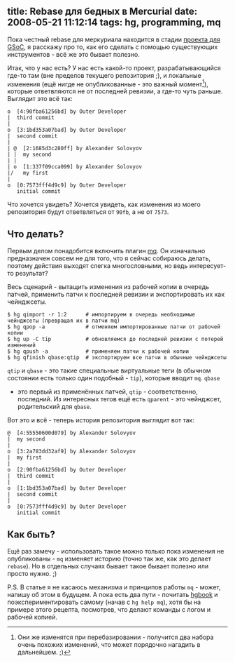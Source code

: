 title: Rebase для бедных в Mercurial
date: 2008-05-21 11:12:14
tags: hg, programming, mq
----


Пока честный rebase для меркуриала находится в стадии [проекта для GSoC][1],
я расскажу про то, как его сделать с помощью существующих инструментов - всё
же это бывает полезно.

<!--more-->

Итак, что у нас есть? У нас есть какой-то проект, разрабатывающийся где-то
там (вне пределов текущего репозитория ;), и локальные изменения (ещё нигде
не опубликованные - это важный момент[^1]), которые ответвляются не от
последней ревизии, а где-то чуть раньше. Выглядит это всё так:

    o  [4:90fba61256bd] by Outer Developer
    |  third commit
    |
    o  [3:1bd353a07bad] by Outer Developer
    |  second commit
    |
    | @  [2:1685d3c280ff] by Alexander Solovyov
    | |  my second
    | |
    | o  [1:337f09cca099] by Alexander Solovyov
    |/   my first
    |
    o  [0:7573fff4d9c9] by Outer Developer
       initial commit

Что хочется увидеть? Хочется увидеть, как изменения из моего репозитория
будут ответвляться от `90fb`, а не от `7573`.

## Что делать?

Первым делом понадобится включить плагин [mq][]. Он изначально предназначен
совсем не для того, что я сейчас собираюсь делать, поэтому действия выходят
слегка многословными, но ведь интересует-то результат?

Весь сценарий - вытащить изменения из рабочей копии в очередь патчей,
применить патчи к последней ревизии и экспортировать их как чейнджсеты.

    $ hg qimport -r 1:2      # импортируем в очередь необходимые чейнджсеты (превращая их в патчи mq)
    $ hg qpop -a             # отменяем импортированные патчи от рабочей копии
    $ hg up -C tip           # обновляемся до последней ревизии с потерей изменений
    $ hg qpush -a            # применяем патчи к рабочей копии
    $ hg qfinish qbase:qtip  # экспортируем все патчи в обычные чейнджсеты

`qtip` и `qbase` - это такие специальные виртуальные теги (в обычном
состоянии есть только один подобный - `tip`), которые вводит `mq`. `qbase`
- это первый из применённых патчей, `qtip` - соответственно, последний. Из
интересных тегов ещё есть `qparent` - это чейнджсет, родительский для
`qbase`.

Вот это и всё - теперь история репозитория выглядит вот так:

    @  [4:55550600d079] by Alexander Solovyov
    |  my second
    |
    o  [3:2a783dd32af9] by Alexander Solovyov
    |  my first
    |
    o  [2:90fba61256bd] by Outer Developer
    |  third commit
    |
    o  [1:1bd353a07bad] by Outer Developer
    |  second commit
    |
    o  [0:7573fff4d9c9] by Outer Developer
       initial commit

## Как быть?

Ещё раз замечу - использовать такое можно только пока изменения не
опубликованы - `mq` изменяет историю (точно так же, как это делает
`rebase`). Но в отдельных случаях бывает такое бывает полезно или просто
нужно. ;)

P.S. В статье я не касаюсь механизма и принципов работы `mq` - может, напишу
об этом в будущем. А пока есть два пути - почитать [hgbook][] и
поэкспериментировать самому (начав с `hg help mq`), хотя бы на примере этого
рецепта, посмотрев, что делают команды с логом и рабочей копией.


[1]: http://code.google.com/soc/2008/hg/appinfo.html?csaid=EC7D811E53CA98EF
[mq]: http://hgbook.red-bean.com/hgbookch12.html "Довольно подробное объяснение, как им пользоваться"
[hgbook]: http://hgbook.red-bean.com/

[^1]: Они же изменятся при перебазировании - получится два набора очень похожих изменений, что может порядочно нагадить в дальнейшем. ;)
